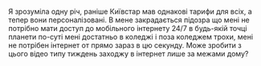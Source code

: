 Я зрозуміла одну річ, раніше Київстар мав однакові тарифи для всіх, а тепер вони персоналізовані. В мене закрадається підозра що мені не потрібно мати доступ до мобільного інтернету 24/7 в будь-якій точці планети по-суті мені достатньо в коледжі і поза коледжем трохи, мені не потрібен інтернет от прямо зараз в цю секунду. Може зробити з цього відео типу тиждень заходжу в інтернет лише за межами дому?